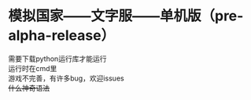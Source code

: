 # 模拟国家——文字服——单机版（pre-alpha-release）
需要下载python运行库才能运行  
运行时在cmd里  
游戏不完善，有许多bug，欢迎issues  
~~什么神奇语法~~
